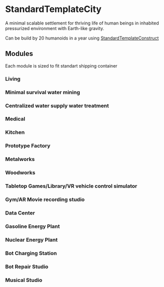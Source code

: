 # StandardTemplateCity
A minimal scalable settlement for thriving life of human beings in inhabited pressurized environment with Earth-like gravity.

Can be build by 20 humanoids in a year using [StandardTemplateConstruct](https://github.com/StandartTemplateConstruct/StandardTemplateConstruct)


## Modules

Each module is sized to fit standart shipping container

### Living

### Minimal survival water mining

### Centralized water supply water treatment

### Medical

### Kitchen

### Prototype Factory

### Metalworks

### Woodworks

### Tabletop Games/Library/VR vehicle control simulator

### Gym/AR Movie recording studio

### Data Center

### Gasoline Energy Plant

### Nuclear Energy Plant

### Bot Charging Station

### Bot Repair Studio

### Musical Studio




